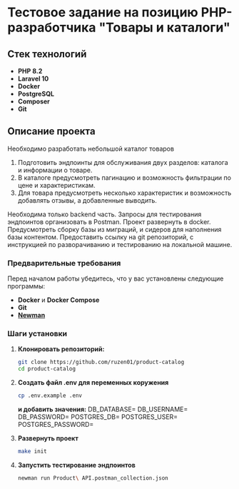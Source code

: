 # Тестовое задание на позицию PHP-разработчика "Товары и каталоги"

## Стек технологий

- **PHP 8.2**
- **Laravel 10**
- **Docker**
- **PostgreSQL**
- **Composer**
- **Git**

## Описание проекта

Необходимо разработать небольшой каталог товаров

1. Подготовить эндпоинты для обслуживания двух разделов: каталога и информации о товаре. 
2. В каталоге предусмотреть пагинацию и возможность фильтрации по цене и характеристикам. 
3. Для товара предусмотреть несколько характеристик и возможность добавлять отзывы, а добавленные выводить.

Необходима только backend часть. Запросы для тестирования эндпоинтов организовать в Postman. Проект развернуть в docker. Предусмотреть сборку базы из миграций, и сидеров для наполнения базы контентом. Предоставить ссылку на git репозиторий, с инструкцией по разворачиванию и тестированию на локальной машине.

### Предварительные требования

Перед началом работы убедитесь, что у вас установлены следующие программы:
- **Docker** и **Docker Compose**
- **Git**
- **[Newman](https://www.npmjs.com/package/newman)**

### Шаги установки

1. **Клонировать репозиторий:**

   ```bash
   git clone https://github.com/ruzen01/product-catalog
   cd product-catalog
   ```
2. **Создать файл .env для переменных коружения**
   ```bash
   cp .env.example .env
   ```
   **и добавить значения:**
   DB_DATABASE=
   DB_USERNAME=
   DB_PASSWORD=
   POSTGRES_DB=
   POSTGRES_USER=
   POSTGRES_PASSWORD=

3. **Развернуть проект**
   ```bash
   make init
   ```
4. **Запустить тестирование эндпоинтов**
   ```bash
   newman run Product\ API.postman_collection.json
   ```